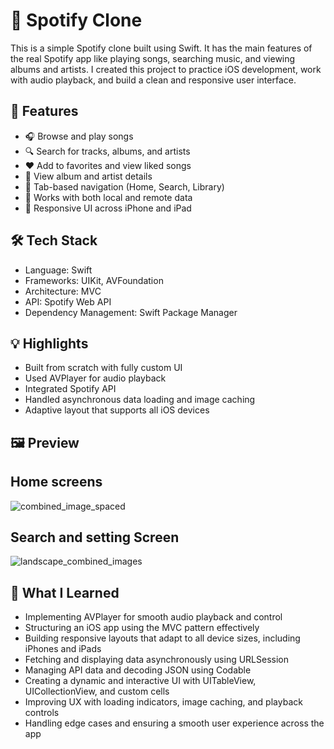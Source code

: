 # 🎵 Spotify Clone

This is a simple Spotify clone built using Swift. It has the main features of the real Spotify app like playing songs, searching music, and viewing albums and artists. I created this project to practice iOS development, work with audio playback, and build a clean and responsive user interface.

## 📱 Features

- 🎧 Browse and play songs
- 🔍 Search for tracks, albums, and artists
- ❤️ Add to favorites and view liked songs
- 📂 View album and artist details
- 🧭 Tab-based navigation (Home, Search, Library)
- 📶 Works with both local and remote data
- 📲 Responsive UI across iPhone and iPad

## 🛠 Tech Stack

- Language: Swift
- Frameworks: UIKit, AVFoundation
- Architecture: MVC
- API: Spotify Web API 
- Dependency Management: Swift Package Manager

## 💡 Highlights

- Built from scratch with fully custom UI
- Used AVPlayer for audio playback
- Integrated Spotify API 
- Handled asynchronous data loading and image caching
- Adaptive layout that supports all iOS devices

## 🖼️ Preview

## Home screens

![combined_image_spaced](https://github.com/user-attachments/assets/cad1079e-7e43-43d9-b505-9aa82466f7b9)

## Search and setting Screen

![landscape_combined_images](https://github.com/user-attachments/assets/4ae3b7c1-356e-447d-9a4c-922d005e2123)


## 📘 What I Learned

- Implementing AVPlayer for smooth audio playback and control
- Structuring an iOS app using the MVC pattern effectively
- Building responsive layouts that adapt to all device sizes, including iPhones and iPads
- Fetching and displaying data asynchronously using URLSession
- Managing API data and decoding JSON using Codable
- Creating a dynamic and interactive UI with UITableView, UICollectionView, and custom cells
- Improving UX with loading indicators, image caching, and playback controls
- Handling edge cases and ensuring a smooth user experience across the app








